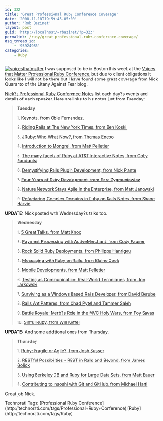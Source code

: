 ```yaml
---
id: 322
title: 'Great Professional Ruby Conference Coverage'
date: '2008-11-18T19:59:45-05:00'
author: 'Rob Bazinet'
layout: post
guid: 'http://localhost/~rbazinet/?p=322'
permalink: /ruby/great-professional-ruby-conference-coverage/
dsq_thread_id:
    - '95924986'
categories:
    - Ruby
---
```


[![voicesthatmatter](https://accidentaltechnologist.com/files/media/image/WindowsLiveWriter/GreatProfessionalRubyConferenceCoverage_1176C/voicesthatmatter_thumb.gif "voicesthatmatter")](https://accidentaltechnologist.com/files/media/image/WindowsLiveWriter/GreatProfessionalRubyConferenceCoverage_1176C/voicesthatmatter_2.gif) I was supposed to be in Boston this week at the [Voices that Matter Professional Ruby Conference](http://www.voicesthatmatter.com/ruby2008/), but due to client obligations it looks like I will not be there but I have found some great coverage from Nick Quaranto of the Litany Against Fear blog.

[Nick?s Professional Ruby Conference Notes](http://litanyagainstfear.com/blog/2008/11/18/professional-ruby-conference-notes/) list each day?s events and details of each speaker. Here are links to his notes just from Tuesday:

> **Tuesday**
> 
> 1\. [Keynote, from Obie Fernandez.](http://litanyagainstfear.com/blog/2008/11/18/professional-ruby-conference-keynote-notes/)
> 
> 2\. [Riding Rails at The New York Times, from Ben Koski.](http://litanyagainstfear.com/blog/2008/11/18/riding-rails-at-the-new-york-times-notes/)
> 
> 3\. [JRuby: Who What Now?, from Thomas Enebo](http://litanyagainstfear.com/blog/2008/11/18/jruby-who-what-now-notes/)
> 
> 4\. [Introduction to Mongrel, from Matt Pelletier](http://litanyagainstfear.com/blog/2008/11/18/introduction-to-mongrel-notes/)
> 
> 5\. [The many facets of Ruby at AT&amp;T Interactive Notes, from Coby Randquist](http://litanyagainstfear.com/blog/2008/11/18/the-many-facets-of-ruby-at-att-interactive-notes/)
> 
> 6\. [Demystifying Rails Plugin Development, from Nick Plante](http://litanyagainstfear.com/blog/2008/11/18/demystifying-rails-plugin-development-notes/)
> 
> 7\. [Four Years of Ruby Development, from Ezra Zygmuntowicz](http://litanyagainstfear.com/blog/2008/11/18/four-years-of-ruby-development-notes/)
> 
> 8\. [Nature Network Stays Agile in the Enterprise, from Matt Janowski](http://litanyagainstfear.com/blog/2008/11/18/nature-network-stays-agile-in-the-enterprise-notes/)
> 
> 9\. [Refactoring Complex Domains in Ruby on Rails Notes, from Shane Harvie   ](http://litanyagainstfear.com/blog/2008/11/18/refactoring-complex-domains-in-ruby-on-rails-notes/)

**UPDATE:** Nick posted with Wednesday?s talks too.

> **Wednesday**
> 
> 1\. [5 Great Talks, from Matt Knox](http://litanyagainstfear.com/blog/2008/11/19/5-great-talks-notes/)
> 
> 2\. [Payment Processing with ActiveMerchant, from Cody Fauser](http://litanyagainstfear.com/blog/2008/11/19/payment-processing-with-activemerchant-notes/)
> 
> 3\. [Rock Solid Ruby Deployments, from Philippe Hanrigou](http://litanyagainstfear.com/blog/2008/11/19/rock-solid-ruby-deployments-notes/)
> 
> 4\. [Messaging with Ruby on Rails, from Blaine Cook](http://litanyagainstfear.com/blog/2008/11/19/messaging-with-ruby-on-rails-notes/)
> 
> 5\. [Mobile Developments, from Matt Pelletier](http://litanyagainstfear.com/blog/2008/11/19/mobile-developments-notes/)
> 
> 6\. [Testing as Communication: Real-World Techniques, from Jon Larkowski](http://litanyagainstfear.com/blog/2008/11/19/testing-as-communication-real-world-techniques-notes/)
> 
> 7\. [Surviving as a Windows Based Rails Developer, from David Berube](http://litanyagainstfear.com/blog/2008/11/19/surviving-as-a-windows-based-rails-developer-notes/)
> 
> 8\. [Rails AntiPatterns, from Chad Pytel and Tammer Saleh](http://litanyagainstfear.com/blog/2008/11/19/rails-antipatterns-notes/)
> 
> 9\. [Battle Royale: Merb?s Role in the MVC Holy Wars, from Foy Savas](http://litanyagainstfear.com/blog/2008/11/19/battle-royale-merbs-role-in-the-mvc-holy-wars-notes/)
> 
> 10\. [Sinful Ruby, from Will Koffel](http://litanyagainstfear.com/blog/2008/11/19/sinful-ruby-notes/)

**UPDATE:** And some additional ones from Thursday.

> **Thursday**
> 
> 1\. [Ruby: Fragile or Agile?, from Josh Susser](http://litanyagainstfear.com/blog/2008/11/20/ruby-fragile-or-agile-notes/)
> 
> 2\. [RESTful Possibilities - REST in Rails and Beyond, from James Golick](http://litanyagainstfear.com/blog/2008/11/20/restful-possibilities-rest-in-rails-and-beyond-notes/)
> 
> 3\. [Using Berkeley DB and Ruby for Large Data Sets, from Matt Bauer](http://litanyagainstfear.com/blog/2008/11/20/using-berkeley-db-and-ruby-for-large-data-sets-notes/)
> 
> 4\. [Contributing to Insoshi with Git and GitHub, from Michael Hartl](http://litanyagainstfear.com/blog/2008/11/20/contributing-to-insoshi-with-git-and-github-notes/)

Great job Nick.

<div class="wlWriterEditableSmartContent" id="scid:0767317B-992E-4b12-91E0-4F059A8CECA8:59fa3454-ec8a-4a67-aa46-c1dcb8be513b" style="padding-right: 0px; display: inline; padding-left: 0px; float: none; padding-bottom: 0px; margin: 0px; padding-top: 0px">Technorati Tags: [Professional Ruby Conference](http://technorati.com/tags/Professional+Ruby+Conference),[Ruby](http://technorati.com/tags/Ruby)</div>